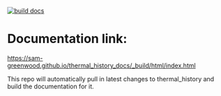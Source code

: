 [![build docs](https://github.com/sam-greenwood/thermal_history_docs/actions/workflows/build_docs.yml/badge.svg)](https://github.com/sam-greenwood/thermal_history_docs/actions/workflows/build_docs.yml)


# Documentation link:
https://sam-greenwood.github.io/thermal_history_docs/_build/html/index.html


This repo will automatically pull in latest changes to thermal_history and build the documentation for it.
